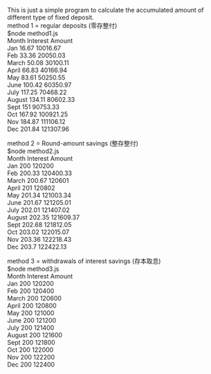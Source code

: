 This is just a simple program to calculate the accumulated amount of different type of fixed deposit.  
method 1 = regular deposits (零存整付)  
$node method1.js  
Month 	Interest 	Amount  
Jan	16.67	10016.67  
Feb	33.36	20050.03   
March	50.08	30100.11  
April	66.83	40166.94  
May	83.61	50250.55  
June	100.42	60350.97  
July	117.25	70468.22  
August	134.11	80602.33  
Sept	151	90753.33  
Oct	167.92	100921.25  
Nov	184.87	111106.12  
Dec	201.84	121307.96  
 

method 2 = Round-amount savings (整存整付)  
$node method2.js  
Month 	Interest 	Amount  
Jan	200	120200  
Feb	200.33	120400.33  
March	200.67	120601  
April	201	120802  
May	201.34	121003.34  
June	201.67	121205.01  
July	202.01	121407.02  
August	202.35	121609.37  
Sept	202.68	121812.05  
Oct	203.02	122015.07  
Nov	203.36	122218.43  
Dec	203.7	122422.13  

method 3 = withdrawals of interest savings (存本取息)  
$node method3.js  
Month 	Interest 	Amount  
Jan	200	120200  
Feb	200	120400  
March	200	120600  
April	200	120800  
May	200	121000  
June	200	121200  
July	200	121400  
August	200	121600  
Sept	200	121800  
Oct	200	122000  
Nov	200	122200  
Dec	200	122400  
